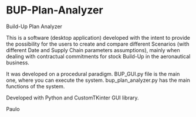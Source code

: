 # BUP-Plan-Analyzer
Build-Up Plan Analyzer

This is a software (desktop application) developed with the intent to provide the possibility for the users to create and compare different Scenarios (with different Date and Supply Chain parameters assumptions), mainly when dealing with contractual commitments for stock Build-Up in the aeronautical business.

It was developed on a procedural paradigm.
BUP_GUI.py file is the main one, where you can execute the system.
bup_plan_analyzer.py has the main functions of the system.

Developed with Python and CustomTKinter GUI library.

Paulo
